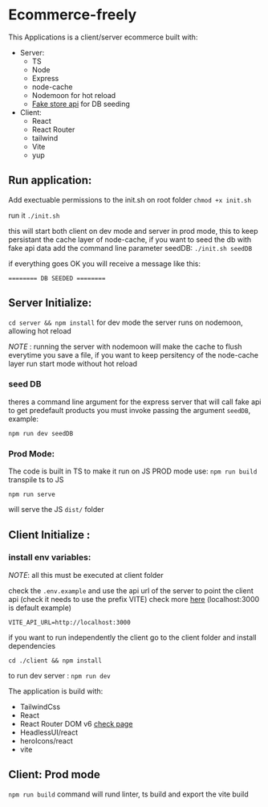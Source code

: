 # Ecommerce-freely

This Applications is a client/server ecommerce built with:

- Server:
  - TS
  - Node
  - Express
  - node-cache
  - Nodemoon for hot reload
  - [Fake store api](<(https://fakestoreapi.com/products)>) for DB seeding
- Client:
  - React
  - React Router
  - tailwind
  - Vite
  - yup

## Run application:

Add exectuable permissions to the init.sh on root folder
`chmod +x init.sh`

run it
`./init.sh`

this will start both client on dev mode and server in prod mode, this to keep persistant the cache layer of node-cache, if you want to seed the db with fake api data add the command line parameter seedDB:
`./init.sh seedDB`

if everything goes OK you will receive a message like this:

`======== DB SEEDED ========`

## Server Initialize:

`cd server && npm install`
for dev mode the server runs on nodemoon, allowing hot reload

_NOTE_ : running the server with nodemoon will make the cache to flush everytime you save a file, if you want to keep persitency of the node-cache layer run start mode without hot reload

### seed DB

theres a command line argument for the express server that will call fake api to get predefault products you must invoke passing the argument `seedDB`, example:

`npm run dev seedDB`

### Prod Mode:

The code is built in TS to make it run on JS PROD mode use:
`npm run build`
transpile ts to JS

`npm run serve`

will serve the JS `dist/` folder

## Client Initialize :

### install env variables:

_NOTE_: all this must be executed at client folder

check the `.env.example` and use the api url of the server to point the client api (check it needs to use the prefix VITE) check more [here](https://vitejs.dev/guide/env-and-mode)
(localhost:3000 is default example)

```
VITE_API_URL=http://localhost:3000
```

if you want to run independently the client go to the client folder and install dependencies

`cd ./client && npm install`

to run dev server :
`npm run dev`

The application is build with:

- TailwindCss
- React
- React Router DOM v6 [check page](https://reactrouter.com/en/main)
- HeadlessUI/react
- heroIcons/react
- vite

## Client: Prod mode

`npm run build` command will rund linter, ts build and export the vite build

